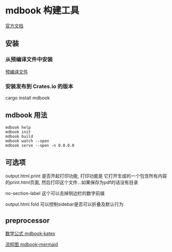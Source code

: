 # mdbook 构建工具

[官方文档](https://rust-lang.github.io/mdBook/index.html)

## 安装

### 从预编译文件中安装

[预编译文件](https://github.com/rust-lang/mdBook/releases)

### 安装发布到 Crates.io 的版本

cargo install mdbook

## mdbook 用法

    mdbook help
    mdbook init
    mdbook build
    mdbook watch --open
    mdbook serve --open -n 0.0.0.0

## 可选项

output.html.print 是否开起打印功能, 打印功能是 它打开生成的一个包含所有内容的print.html页面, 然后打印这个文件...如果保存为pdf的话没有目录

no-section-label 这个可以去掉侧边栏的数字前缀

output.html.fold 可以控制sidebar是否可以折叠及默认行为

## preprocessor

[数学公式 mdbook-katex](https://katex.org/docs/supported.html)

[流程图 mdbook-mermaid](https://mermaid-js.github.io/mermaid/#/)
